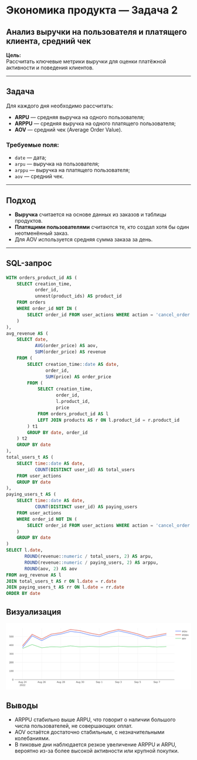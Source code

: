 # Экономика продукта — Задача 2

## Анализ выручки на пользователя и платящего клиента, средний чек

**Цель:**  
Рассчитать ключевые метрики выручки для оценки платёжной активности и поведения клиентов.

---

## Задача

Для каждого дня необходимо рассчитать:

- **ARPU** — средняя выручка на одного пользователя;
- **ARPPU** — средняя выручка на одного платящего пользователя;
- **AOV** — средний чек (Average Order Value).

### Требуемые поля:

- `date` — дата;
- `arpu` — выручка на пользователя;
- `arppu` — выручка на платящего пользователя;
- `aov` — средний чек.

---

## Подход

- **Выручка** считается на основе данных из заказов и таблицы продуктов.
- **Платящими пользователями** считаются те, кто создал хотя бы один неотменённый заказ.
- Для AOV используется средняя сумма заказа за день.

---

## SQL-запрос

```sql
WITH orders_product_id AS (
    SELECT creation_time,
           order_id,
           unnest(product_ids) AS product_id
    FROM orders
    WHERE order_id NOT IN (
        SELECT order_id FROM user_actions WHERE action = 'cancel_order'
    )
),
avg_revenue AS (
    SELECT date,
           AVG(order_price) AS aov,
           SUM(order_price) AS revenue
    FROM (
        SELECT creation_time::date AS date,
               order_id,
               SUM(price) AS order_price
        FROM (
            SELECT creation_time,
                   order_id,
                   l.product_id,
                   price
            FROM orders_product_id AS l
            LEFT JOIN products AS r ON l.product_id = r.product_id
        ) t1
        GROUP BY date, order_id
    ) t2
    GROUP BY date
),
total_users_t AS (
    SELECT time::date AS date,
           COUNT(DISTINCT user_id) AS total_users
    FROM user_actions
    GROUP BY date
),
paying_users_t AS (
    SELECT time::date AS date,
           COUNT(DISTINCT user_id) AS paying_users
    FROM user_actions
    WHERE order_id NOT IN (
        SELECT order_id FROM user_actions WHERE action = 'cancel_order'
    )
    GROUP BY date
)
SELECT l.date,
       ROUND(revenue::numeric / total_users, 2) AS arpu,
       ROUND(revenue::numeric / paying_users, 2) AS arppu,
       ROUND(aov, 2) AS aov
FROM avg_revenue AS l
JOIN total_users_t AS r ON l.date = r.date
JOIN paying_users_t AS rr ON l.date = rr.date
ORDER BY date
```

## Визуализация

![ARPU, ARPPU, AOV](../img/economika_task_2_viz_1.png)

## Выводы

- ARPPU стабильно выше ARPU, что говорит о наличии большого числа пользователей, не совершающих оплат.
- AOV остаётся достаточно стабильным, с незначительными колебаниями.
- В пиковые дни наблюдается резкое увеличение ARPPU и ARPU, вероятно из-за более высокой активности или крупной покупки.



